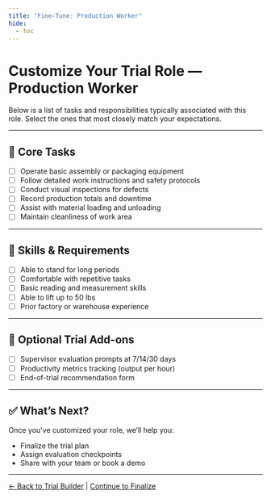 ```yaml
---
title: "Fine-Tune: Production Worker"
hide:
  - toc
---
```


# Customize Your Trial Role — Production Worker

Below is a list of tasks and responsibilities typically associated with this role. Select the ones that most closely match your expectations.

---

## 🧱 Core Tasks

- [ ] Operate basic assembly or packaging equipment  
- [ ] Follow detailed work instructions and safety protocols  
- [ ] Conduct visual inspections for defects  
- [ ] Record production totals and downtime  
- [ ] Assist with material loading and unloading  
- [ ] Maintain cleanliness of work area  

---

## 🧰 Skills & Requirements

- [ ] Able to stand for long periods  
- [ ] Comfortable with repetitive tasks  
- [ ] Basic reading and measurement skills  
- [ ] Able to lift up to 50 lbs  
- [ ] Prior factory or warehouse experience  

---

## 🧪 Optional Trial Add-ons

- [ ] Supervisor evaluation prompts at 7/14/30 days  
- [ ] Productivity metrics tracking (output per hour)  
- [ ] End-of-trial recommendation form  

---

## ✅ What’s Next?

Once you've customized your role, we’ll help you:

- Finalize the trial plan  
- Assign evaluation checkpoints  
- Share with your team or book a demo  

---

[← Back to Trial Builder](trial-builder.md) | [Continue to Finalize](#)
